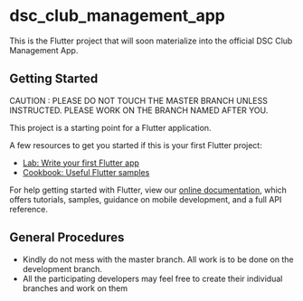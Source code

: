 # dsc_club_management_app

This is the Flutter project that will soon materialize into the official DSC Club Management App. 

## Getting Started

CAUTION : PLEASE DO NOT TOUCH THE MASTER BRANCH UNLESS INSTRUCTED. PLEASE WORK ON THE BRANCH NAMED AFTER YOU. 

This project is a starting point for a Flutter application.

A few resources to get you started if this is your first Flutter project:

- [Lab: Write your first Flutter app](https://flutter.dev/docs/get-started/codelab)
- [Cookbook: Useful Flutter samples](https://flutter.dev/docs/cookbook)

For help getting started with Flutter, view our
[online documentation](https://flutter.dev/docs), which offers tutorials,
samples, guidance on mobile development, and a full API reference.

## General Procedures

- Kindly do not mess with the master branch. All work is to be done on the development branch.
- All the participating developers may feel free to create their individual branches and work on them



